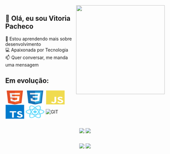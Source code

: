 <img align=right width="280" height="280" src="https://media.giphy.com/media/neffXsHmkBieY/giphy.gif">

<h2>👋 Olá, eu sou Vitoria Pacheco</h2>

<p>👀 Estou aprendendo mais sobre desenvolvimento
<br> 💻 Apaixonada por Tecnologia
<br>📫 Quer conversar, me manda uma mensagem</p>

<h2>Em evolução:</h2>
<div style="display: inline_block">
  <img align="center" alt="HTML" height="45" width="60" padding-top="5" src="https://raw.githubusercontent.com/devicons/devicon/master/icons/html5/html5-original.svg">
  <img align="center" alt="CSS" height="45" width="60" padding-top="5" src="https://raw.githubusercontent.com/devicons/devicon/master/icons/css3/css3-original.svg">
  <img align="center" alt="Js" height="45" width="60" padding-top="5" src="https://raw.githubusercontent.com/devicons/devicon/master/icons/javascript/javascript-plain.svg">
  <img align="center" alt="Ts" height="45" width="60" padding-top="5" src="https://raw.githubusercontent.com/devicons/devicon/master/icons/typescript/typescript-plain.svg">
  <img align="center" alt="React" height="45" width="60" padding-top="5" src="https://raw.githubusercontent.com/devicons/devicon/master/icons/react/react-original.svg">
  <!<img align="center" alt="Angular" height="45" width="60" padding-top="5" src="https://raw.githubusercontent.com/devicons/devicon/master/icons/angularjs/angularjs-original.svg">
  <!<img align="center" alt="Java" height="45" width="60" padding-top="5" src="https://raw.githubusercontent.com/devicons/devicon/master/icons/java/java-plain.svg">
  <img align="center" alt="GIT" height="45" width="60" padding-top="5" src="https://raw.githubusercontent.com/jmnote/z-icons/master/svg/git.svg">
  <!<img align="center" alt="Python" height="45" width="60" padding-top="5" src="https://raw.githubusercontent.com/devicons/devicon/master/icons/python/python-original.svg">
  <!<img align="center" alt="Csharp" height="45" width="60" padding-top="5" src="https://raw.githubusercontent.com/devicons/devicon/master/icons/csharp/csharp-original.svg">
</div>

##
  <div align="center">
    <img height="180" src="https://github-readme-stats.anuraghazra1.vercel.app/api/top-langs/?username=vitoriapac&layout=compact&theme=tokyonight"/>
  <img height="180em" src="https://github-readme-stats.vercel.app/api?username=vitoriapac&show_icons=true&t&theme=tokyonight"/>
  </div>
 
##
  <div align="center" >
  <a href = "mailto:vitoriac.pac@gmail.com"><img src="https://img.shields.io/badge/-Gmail-%23333?style=for-the-badge&logo=gmail&logoColor=white" target="_blank"></a>
  <a href="https://www.linkedin.com/in/vitoriacpac" target="_blank"><img src="https://img.shields.io/badge/-LinkedIn-%230077B5?style=for-the-badge&logo=linkedin&logoColor=white" target="_blank"></a> 
  </div>

<!---
vitoriapac/vitoriapac is a ✨ special ✨ repository because its `README.md` (this file) appears on your GitHub profile.
You can click the Preview link to take a look at your changes.
--->
